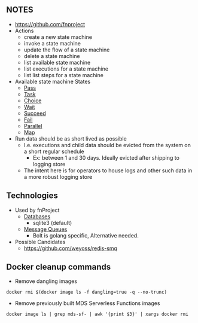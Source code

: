 ## NOTES

* https://github.com/fnproject
* Actions
    * create a new state machine
    * invoke a state machine
    * update the flow of a state machine
    * delete a state machine
    * list available state machine
    * list executions for a state machine
    * list list steps for a state machine
* Available state machine States
    * [Pass](https://docs.aws.amazon.com/step-functions/latest/dg/amazon-states-language-pass-state.html)
    * [Task](https://docs.aws.amazon.com/step-functions/latest/dg/amazon-states-language-task-state.html)
    * [Choice](https://docs.aws.amazon.com/step-functions/latest/dg/amazon-states-language-choice-state.html)
    * [Wait](https://docs.aws.amazon.com/step-functions/latest/dg/amazon-states-language-wait-state.html)
    * [Succeed](https://docs.aws.amazon.com/step-functions/latest/dg/amazon-states-language-succeed-state.html)
    * [Fail](https://docs.aws.amazon.com/step-functions/latest/dg/amazon-states-language-fail-state.html)
    * [Parallel](https://docs.aws.amazon.com/step-functions/latest/dg/amazon-states-language-parallel-state.html)
    * [Map](https://docs.aws.amazon.com/step-functions/latest/dg/amazon-states-language-map-state.html)
* Run data should be as short lived as possible
    * I.e. executions and child data should be evicted from the system on a short regular schedule
        * Ex: between 1 and 30 days. Ideally evicted after shipping to logging store
    * The intent here is for operators to house logs and other such data in a more robust logging store

## Technologies

* Used by fnProject
    * [Databases](https://github.com/fnproject/docs/blob/master/fn/operate/databases/README.md)
        * sqlite3 (default)
    * [Message Queues](https://github.com/fnproject/docs/blob/master/fn/operate/message-queues.md)
        * Bolt is golang specific, Alternative needed.
* Possible Candidates
    * https://github.com/weyoss/redis-smq

## Docker cleanup commands

- Remove dangling images

```
docker rmi $(docker image ls -f dangling=true -q --no-trunc)
```

- Remove previously built MDS Serverless Functions images

```
docker image ls | grep mds-sf- | awk '{print $3}' | xargs docker rmi
```